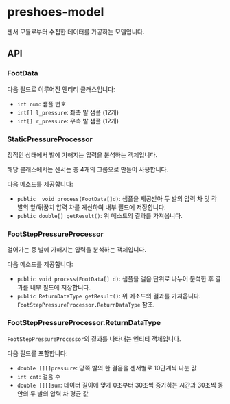 # preshoes-model

센서 모듈로부터 수집한 데이터를 가공하는 모델입니다.

## API

### FootData

다음 필드로 이루어진 엔티티 클래스입니다:

- `int num`: 샘플 번호
- `int[] l_pressure`: 좌측 발 샘플 (12개)
- `int[] r_pressure`: 우측 발 샘플 (12개)

### StaticPressureProcessor

정적인 상태에서 발에 가해지는 압력을 분석하는 객체입니다.

해당 클래스에서는 센서는 총 4개의 그룹으로 만들어 사용합니다.

다음 메소드를 제공합니다:

- `public  void process(FootData[]d)`: 샘플을 제공받아 두 발의 압력 차 및 각 발의 앞/뒤꿈치 압력 차를 계산하여 내부 필드에 저장합니다.
- `public double[] getResult()`: 위 메소드의 결과를 가져옵니다.

### FootStepPressureProcessor

걸어가는 중 발에 가해지는 압력을 분석하는 객체입니다.

다음 메소드를 제공합니다:

- `public void process(FootData[] d)`: 샘플을 걸음 단위로 나누어 분석한 후 결과를 내부 필드에 저장합니다.
- `public ReturnDataType getResult()`: 위 메소드의 결과를 가져옵니다. `FootStepPressureProcessor.ReturnDataType` 참조.

### FootStepPressureProcessor.ReturnDataType

`FootStepPressureProcessor`의 결과를 나타내는 엔티티 객체입니다.

다음 필드를 포함합니다:

- `double [][]pressure`: 양쪽 발의 한 걸음을 센서별로 10단계씩 나눈 값 
- `int cnt`: 걸음 수
- `double [][]sum`: 데이터 길이에 맞게 0초부터 30초씩 증가하는 시간과 30초씩 동안의 두 발의 압력 차 평균 값
